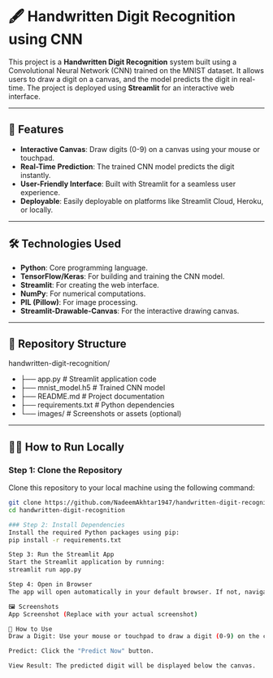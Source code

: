 # 🖋️ Handwritten Digit Recognition using CNN

This project is a **Handwritten Digit Recognition** system built using a Convolutional Neural Network (CNN) trained on the MNIST dataset. It allows users to draw a digit on a canvas, and the model predicts the digit in real-time. The project is deployed using **Streamlit** for an interactive web interface.

---

## 🚀 Features

- **Interactive Canvas**: Draw digits (0-9) on a canvas using your mouse or touchpad.
- **Real-Time Prediction**: The trained CNN model predicts the digit instantly.
- **User-Friendly Interface**: Built with Streamlit for a seamless user experience.
- **Deployable**: Easily deployable on platforms like Streamlit Cloud, Heroku, or locally.

---

## 🛠️ Technologies Used

- **Python**: Core programming language.
- **TensorFlow/Keras**: For building and training the CNN model.
- **Streamlit**: For creating the web interface.
- **NumPy**: For numerical computations.
- **PIL (Pillow)**: For image processing.
- **Streamlit-Drawable-Canvas**: For the interactive drawing canvas.

---

## 📂 Repository Structure

handwritten-digit-recognition/
- ├── app.py # Streamlit application code
- ├── mnist_model.h5 # Trained CNN model
- ├── README.md # Project documentation
- ├── requirements.txt # Python dependencies
- └── images/ # Screenshots or assets (optional)

---

## 🏃‍♂️ How to Run Locally

### Step 1: Clone the Repository
Clone this repository to your local machine using the following command:
```bash
git clone https://github.com/NadeemAkhtar1947/handwritten-digit-recognition.git
cd handwritten-digit-recognition

### Step 2: Install Dependencies
Install the required Python packages using pip:
pip install -r requirements.txt

Step 3: Run the Streamlit App
Start the Streamlit application by running:
streamlit run app.py

Step 4: Open in Browser
The app will open automatically in your default browser. If not, navigate to:

🖼️ Screenshots
App Screenshot (Replace with your actual screenshot)

🎯 How to Use
Draw a Digit: Use your mouse or touchpad to draw a digit (0-9) on the canvas.

Predict: Click the "Predict Now" button.

View Result: The predicted digit will be displayed below the canvas.
